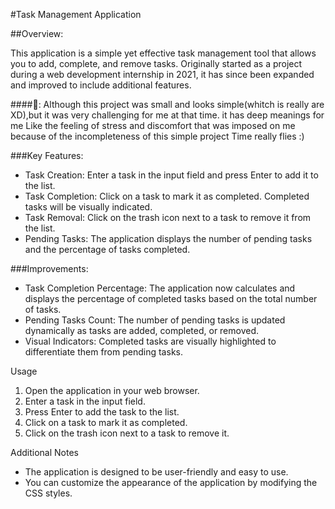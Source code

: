 #Task Management Application

##Overview:

This application is a simple yet effective task management tool that allows you to add, complete, and remove tasks. Originally started as a project during a web development internship in 2021, it has since been expanded and improved to include additional features.

####👶:
Although this project was small and looks simple(whitch is really are XD),but it was very challenging for me at that time. 
 it has deep meanings for me
Like the feeling of stress and discomfort that was imposed on me because of the incompleteness of this simple project
Time really flies :)

###Key Features:

- Task Creation: Enter a task in the input field and press Enter to add it to the list.
- Task Completion: Click on a task to mark it as completed. Completed tasks will be visually indicated.
- Task Removal: Click on the trash icon next to a task to remove it from the list.
- Pending Tasks: The application displays the number of pending tasks and the percentage of tasks completed.

###Improvements:

- Task Completion Percentage: The application now calculates and displays the percentage of completed tasks based on the total number of tasks.
- Pending Tasks Count: The number of pending tasks is updated dynamically as tasks are added, completed, or removed.
- Visual Indicators: Completed tasks are visually highlighted to differentiate them from pending tasks.


Usage

1. Open the application in your web browser.
2. Enter a task in the input field.
3. Press Enter to add the task to the list.
4. Click on a task to mark it as completed.
5. Click on the trash icon next to a task to remove it.

Additional Notes

- The application is designed to be user-friendly and easy to use.
- You can customize the appearance of the application by modifying the CSS styles.
